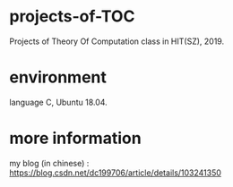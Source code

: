 # projects-of-TOC
Projects of Theory Of Computation class in HIT(SZ), 2019.

# environment
language C, Ubuntu 18.04.

# more information
my blog (in chinese) : https://blog.csdn.net/dc199706/article/details/103241350
